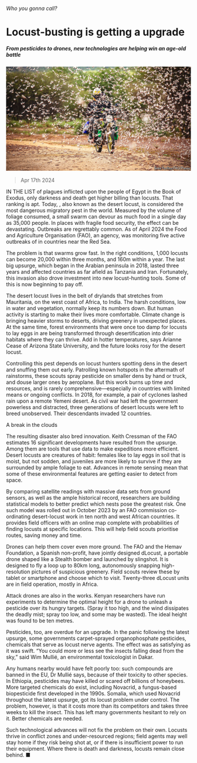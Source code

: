 ###### Who you gonna call?

# Locust-busting is getting a upgrade 

##### From pesticides to drones, new technologies are helping win an age-old battle 

![image](images/20240420_STP001.jpg) 

> Apr 17th 2024 

IN THE LIST of plagues inflicted upon the people of Egypt in the Book of Exodus, only darkness and death get higher billing than locusts. That ranking is apt. Today, , also known as the desert locust, is considered the most dangerous migratory pest in the world. Measured by the volume of foliage consumed, a small swarm can devour as much food in a single day as 35,000 people. In places with fragile food security, the effect can be devastating. Outbreaks are regrettably common. As of April 2024 the Food and Agriculture Organisation (FAO), an agency, was monitoring five active outbreaks of  in countries near the Red Sea.

The problem is that swarms grow fast. In the right conditions, 1,000 locusts can become 20,000 within three months, and 160m within a year. The last big upsurge, which began in the Arabian peninsula in 2018, lasted three years and affected countries as far afield as Tanzania and Iran. Fortunately, this invasion also drove investment into new locust-hunting tools. Some of this is now beginning to pay off.

The desert locust lives in the belt of drylands that stretches from Mauritania, on the west coast of Africa, to India. The harsh conditions, low in water and vegetation, normally keep its numbers down. But human activity is starting to make their lives more comfortable. Climate change is bringing heavier storms to deserts, driving greenery in unexpected places. At the same time, forest environments that were once too damp for locusts to lay eggs in are being transformed through desertification into drier habitats where they can thrive. Add in hotter temperatures, says Arianne Cease of Arizona State University, and the future looks rosy for the desert locust.

Controlling this pest depends on locust hunters spotting dens in the desert and snuffing them out early. Patrolling known hotspots in the aftermath of rainstorms, these scouts spray pesticide on smaller dens by hand or truck, and douse larger ones by aeroplane. But this work burns up time and resources, and is rarely comprehensive—especially in countries with limited means or ongoing conflicts. In 2018, for example, a pair of cyclones lashed rain upon a remote Yemeni desert. As civil war had left the government powerless and distracted, three generations of desert locusts were left to breed unobserved. Their descendants invaded 12 countries.

A break in the clouds

The resulting disaster also bred innovation. Keith Cressman of the FAO estimates 16 significant developments have resulted from the upsurge. Among them are tools that use data to make expeditions more efficient. Desert locusts are creatures of habit: females like to lay eggs in soil that is moist, but not sodden, and juveniles are more likely to survive if they are surrounded by ample foliage to eat. Advances in remote sensing mean that some of these environmental features are getting easier to detect from space.

By comparing satellite readings with massive data sets from ground sensors, as well as the ample historical record, researchers are building statistical models to better predict which nests pose the greatest risk. One such model was rolled out in October 2023 by an FAO commission co-ordinating desert-locust work in ten north and west African countries. It provides field officers with an online map complete with probabilities of finding locusts at specific locations. This will help field scouts prioritise routes, saving money and time.

Drones can help them cover even more ground. The FAO and the Hemav Foundation, a Spanish non-profit, have jointly designed dLocust, a portable drone shaped like a Stealth bomber and launched by slingshot. It is designed to fly a loop up to 80km long, autonomously snapping high-resolution pictures of suspicious greenery. Field scouts review these by tablet or smartphone and choose which to visit. Twenty-three dLocust units are in field operation, mostly in Africa.

Attack drones are also in the works. Kenyan researchers have run experiments to determine the optimal height for a drone to unleash a pesticide over its hungry targets. (Spray it too high, and the wind dissipates the deadly mist; spray too low, and some may be wasted). The ideal height was found to be ten metres.

Pesticides, too, are overdue for an upgrade. In the panic following the latest upsurge, some governments carpet-sprayed organophosphate pesticides, chemicals that serve as locust nerve agents. The effect was as satisfying as it was swift. “You could more or less see the insects falling dead from the sky,” said Wim Mullié, an environmental toxicologist in Dakar. 

Any humans nearby would have felt poorly too: such compounds are banned in the EU, Dr Mullié says, because of their toxicity to other species. In Ethiopia, pesticides may have killed or scared off billions of honeybees. More targeted chemicals do exist, including Novacrid, a fungus-based biopesticide first developed in the 1990s. Somalia, which used Novacrid throughout the latest upsurge, got its locust problem under control. The problem, however, is that it costs more than its competitors and takes three weeks to kill the insect. This has left many governments hesitant to rely on it. Better chemicals are needed.

Such technological advances will not fix the problem on their own. Locusts thrive in conflict zones and under-resourced regions; field agents may well stay home if they risk being shot at, or if there is insufficient power to run their equipment. Where there is death and darkness, locusts remain close behind. ■


